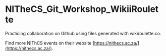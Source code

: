 # NITheCS_Git_Workshop_WikiiRoulette

Practicing collaboration on Github using files generated with wikiroulette.co.

Find more NIThCS events on their website [https://nithecs.ac.za/](https://nithecs.ac.za/).
